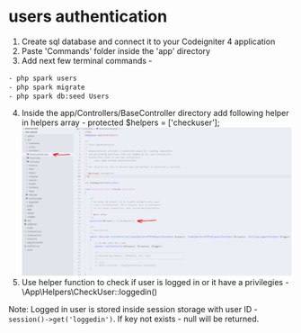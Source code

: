 # users authentication

1. Create sql database and connect it to your Codeigniter 4 application
2. Paste 'Commands' folder inside the 'app' directory
3. Add next few terminal commands - 

```
- php spark users
- php spark migrate
- php spark db:seed Users
```
4. Inside the app/Controllers/BaseController directory add following helper in helpers array - protected $helpers = ['checkuser'];
![](screen-01.png)
5. Use helper function to check if user is logged in or it have a privilegies - \App\Helpers\CheckUser::loggedin()

Note:
Logged in user is stored inside session storage with user ID - ```session()->get('loggedin')```. If key not exists - null will be returned.